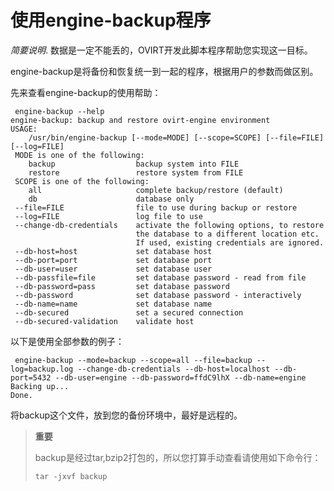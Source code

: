 # 使用engine-backup程序

*简要说明*.
数据是一定不能丢的，OVIRT开发此脚本程序帮助您实现这一目标。

engine-backup是将备份和恢复统一到一起的程序，根据用户的参数而做区别。

先来查看engine-backup的使用帮助：


     engine-backup --help
    engine-backup: backup and restore ovirt-engine environment
    USAGE:
        /usr/bin/engine-backup [--mode=MODE] [--scope=SCOPE] [--file=FILE] [--log=FILE]
     MODE is one of the following:
        backup                  backup system into FILE
        restore                 restore system from FILE
     SCOPE is one of the following:
        all                     complete backup/restore (default)
        db                      database only
     --file=FILE                file to use during backup or restore
     --log=FILE                 log file to use
     --change-db-credentials    activate the following options, to restore
                                the database to a different location etc.
                                If used, existing credentials are ignored.
     --db-host=host             set database host
     --db-port=port             set database port
     --db-user=user             set database user
     --db-passfile=file         set database password - read from file
     --db-password=pass         set database password
     --db-password              set database password - interactively
     --db-name=name             set database name
     --db-secured               set a secured connection
     --db-secured-validation    validate host



以下是使用全部参数的例子：


     engine-backup --mode=backup --scope=all --file=backup --log=backup.log --change-db-credentials --db-host=localhost --db-port=5432 --db-user=engine --db-password=ffdC9lhX --db-name=engine
    Backing up...
    Done.



将backup这个文件，放到您的备份环境中，最好是远程的。

> **重要**
>
> backup是经过tar,bzip2打包的，所以您打算手动查看请使用如下命令行：
>
>
>     tar -jxvf backup
>
>

